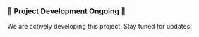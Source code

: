<h3>🚧 Project Development Ongoing 🚧</h3>

We are actively developing this project. Stay tuned for updates!

